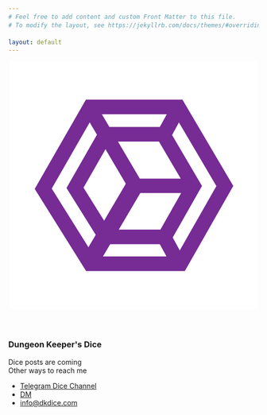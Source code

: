 ```yaml
---
# Feel free to add content and custom Front Matter to this file.
# To modify the layout, see https://jekyllrb.com/docs/themes/#overriding-theme-defaults

layout: default
---
```


<section>
	<article>
		<header><img src="./assets/dkdice.png" /></header>
		<h3>Dungeon Keeper's Dice</h3>
		<div>Dice posts are coming</div>
		<div>Other ways to reach me</div>
		<ul>
			<li><a href="https://t.me/dkdice">Telegram Dice Channel</a></li>
			<li><a href="https://t.me/dkunin">DM</a></li>
			<li><a href="mailto:info@dkdice.com">info@dkdice.com</a></li>
		</ul>
	</article>
</section>